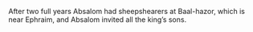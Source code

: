 After two full years Absalom had sheepshearers at Baal-hazor, which is near Ephraim, and Absalom invited all the king’s sons.
